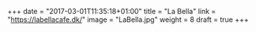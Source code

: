 +++
date = "2017-03-01T11:35:18+01:00"
title = "La Bella"
link = "https://labellacafe.dk/"
image = "LaBella.jpg"
weight = 8
draft = true
+++

